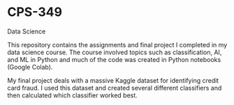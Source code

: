 # CPS-349
Data Science

This repository contains the assignments and final project I completed in my data science course. The course involved topics such as classification, AI, and ML in Python and much of the code was created in Python notebooks (Google Colab).

My final project deals with a massive Kaggle dataset for identifying credit card fraud. I used this dataset and created several different classifiers and then calculated which classifier worked best.
